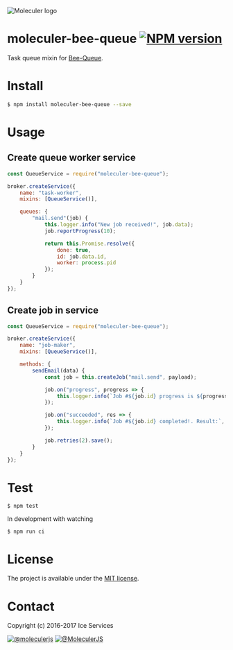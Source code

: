 ![Moleculer logo](http://moleculer.services/images/banner.png)

# moleculer-bee-queue [![NPM version](https://img.shields.io/npm/v/moleculer-bee-queue.svg)](https://www.npmjs.com/package/moleculer-bee-queue)

Task queue mixin for [Bee-Queue](https://github.com/bee-queue/bee-queue).

# Install

```bash
$ npm install moleculer-bee-queue --save
```

# Usage

## Create queue worker service
```js
const QueueService = require("moleculer-bee-queue");

broker.createService({
    name: "task-worker",
    mixins: [QueueService()],

    queues: {
        "mail.send"(job) {
            this.logger.info("New job received!", job.data);
            job.reportProgress(10);

            return this.Promise.resolve({
                done: true,
                id: job.data.id,
                worker: process.pid
            });
        }
    }
});
```

## Create job in service
```js
const QueueService = require("moleculer-bee-queue");

broker.createService({
    name: "job-maker",
    mixins: [QueueService()],

    methods: {
        sendEmail(data) {
            const job = this.createJob("mail.send", payload);

            job.on("progress", progress => {
                this.logger.info(`Job #${job.id} progress is ${progress}%`);
            });

            job.on("succeeded", res => {
                this.logger.info(`Job #${job.id} completed!. Result:`, res);
            });

            job.retries(2).save();
        }
    }
});
```

# Test
```
$ npm test
```

In development with watching

```
$ npm run ci
```

# License
The project is available under the [MIT license](https://tldrlegal.com/license/mit-license).

# Contact
Copyright (c) 2016-2017 Ice Services

[![@moleculerjs](https://img.shields.io/badge/github-ice--services-green.svg)](https://github.com/moleculerjs) [![@MoleculerJS](https://img.shields.io/badge/twitter-MoleculerJS-blue.svg)](https://twitter.com/MoleculerJS)
